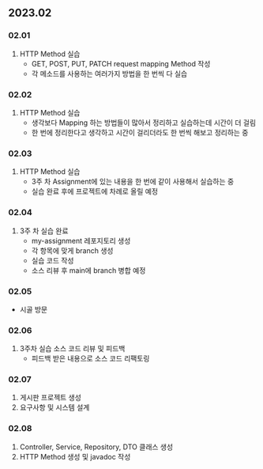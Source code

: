 ## 2023.02
### 02.01
1. HTTP Method 실습
    + GET, POST, PUT, PATCH request mapping Method 작성
    + 각 메소드를 사용하는 여러가지 방법을 한 번씩 다 실습
### 02.02
1. HTTP Method 실습
    + 생각보다 Mapping 하는 방법들이 많아서 정리하고 실습하는데 시간이 더 걸림
    + 한 번에 정리한다고 생각하고 시간이 걸리더라도 한 번씩 해보고 정리하는 중
### 02.03
1. HTTP Method 실습
   + 3주 차 Assignment에 있는 내용을 한 번에 같이 사용해서 실습하는 중
   + 실습 완료 후에 프로젝트에 차례로 올릴 예정
### 02.04
1. 3주 차 실습 완료 
   + my-assignment 레포지토리 생성 
   + 각 항목에 맞게 branch 생성 
   + 실습 코드 작성
   + 소스 리뷰 후 main에 branch 병합 예정
### 02.05
- 시골 방문
### 02.06
1. 3주차 실습 소스 코드 리뷰 및 피드백
   + 피드백 받은 내용으로 소스 코드 리팩토링
### 02.07
1. 게시판 프로젝트 생성
2. 요구사항 및 시스템 설계
### 02.08
1. Controller, Service, Repository, DTO 클래스 생성
2. HTTP Method 생성 및 javadoc 작성